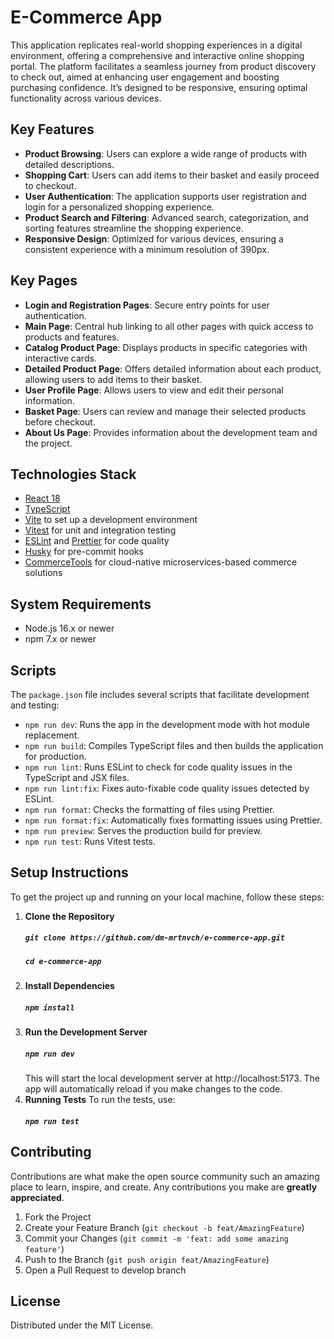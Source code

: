 # E-Commerce App

This application replicates real-world shopping experiences in a digital environment, offering a comprehensive and interactive online shopping portal. The platform facilitates a seamless journey from product discovery to check out, aimed at enhancing user engagement and boosting purchasing confidence. It’s designed to be responsive, ensuring optimal functionality across various devices.

## Key Features

- **Product Browsing**: Users can explore a wide range of products with detailed descriptions.
- **Shopping Cart**: Users can add items to their basket and easily proceed to checkout.
- **User Authentication**: The application supports user registration and login for a personalized shopping experience.
- **Product Search and Filtering**: Advanced search, categorization, and sorting features streamline the shopping experience.
- **Responsive Design**: Optimized for various devices, ensuring a consistent experience with a minimum resolution of 390px.

## Key Pages

- **Login and Registration Pages**: Secure entry points for user authentication.
- **Main Page**: Central hub linking to all other pages with quick access to products and features.
- **Catalog Product Page**: Displays products in specific categories with interactive cards.
- **Detailed Product Page**: Offers detailed information about each product, allowing users to add items to their basket.
- **User Profile Page**: Allows users to view and edit their personal information.
- **Basket Page**: Users can review and manage their selected products before checkout.
- **About Us Page**: Provides information about the development team and the project.

## Technologies Stack

- [React 18](https://react.dev/)
- [TypeScript](https://www.typescriptlang.org/docs/)
- [Vite](https://vitejs.dev/guide/) to set up a development environment
- [Vitest](https://vitest.dev/guide/) for unit and integration testing
- [ESLint](https://eslint.org/docs/user-guide/getting-started) and [Prettier](https://prettier.io/docs/en/index.html) for code quality
- [Husky](https://typicode.github.io/husky/) for pre-commit hooks
- [CommerceTools](https://docs.commercetools.com/docs/) for cloud-native microservices-based commerce solutions

## System Requirements

- Node.js 16.x or newer
- npm 7.x or newer

## Scripts

The `package.json` file includes several scripts that facilitate development and testing:

- `npm run dev`: Runs the app in the development mode with hot module replacement.
- `npm run build`: Compiles TypeScript files and then builds the application for production.
- `npm run lint`: Runs ESLint to check for code quality issues in the TypeScript and JSX files.
- `npm run lint:fix`: Fixes auto-fixable code quality issues detected by ESLint.
- `npm run format`: Checks the formatting of files using Prettier.
- `npm run format:fix`: Automatically fixes formatting issues using Prettier.
- `npm run preview`: Serves the production build for preview.
- `npm run test`: Runs Vitest tests.

## Setup Instructions

To get the project up and running on your local machine, follow these steps:

1. **Clone the Repository**
   ##### `git clone https://github.com/dm-mrtnvch/e-commerce-app.git`
   ##### `cd e-commerce-app`
2. **Install Dependencies**
   ##### `npm install`   
3. **Run the Development Server**
   ##### `npm run dev`
   This will start the local development server at http://localhost:5173. 
   The app will automatically reload if you make changes to the code.
4. **Running Tests**
   To run the tests, use:
   ##### `npm run test`

## Contributing

Contributions are what make the open source community such an amazing place to learn, inspire, and create. 
Any contributions you make are **greatly appreciated**.

1. Fork the Project
2. Create your Feature Branch (`git checkout -b feat/AmazingFeature`)
3. Commit your Changes (`git commit -m 'feat: add some amazing feature'`)
4. Push to the Branch (`git push origin feat/AmazingFeature`)
5. Open a Pull Request to develop branch

## License

Distributed under the MIT License.
